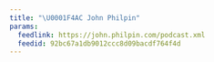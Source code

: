```yaml
---
title: "\U0001F4AC John Philpin"
params:
  feedlink: https://john.philpin.com/podcast.xml
  feedid: 92bc67a1db9012ccc8d09bacdf764f4d
---
```

